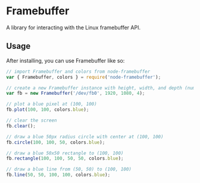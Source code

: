 # Framebuffer
A library for interacting with the Linux framebuffer API.
## Usage
After installing, you can use Framebuffer like so:
```javascript
// import Framebuffer and colors from node-framebuffer
var { Framebuffer, colors } = require('node-framebuffer');

// create a new Framebuffer instance with height, width, and depth (number of bytes per pixel)
var fb = new Framebuffer('/dev/fb0', 1920, 1080, 4);

// plot a blue pixel at (100, 100)
fb.plot(100, 100, colors.blue);

// clear the screen
fb.clear();

// draw a blue 50px radius circle with center at (100, 100)
fb.circle(100, 100, 50, colors.blue);

// draw a blue 50x50 rectangle to (100, 100)
fb.rectangle(100, 100, 50, 50, colors.blue);

// draw a blue line from (50, 50) to (100, 100)
fb.line(50, 50, 100, 100, colors.blue);
```
